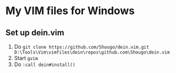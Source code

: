 # My VIM files for Windows

## Set up dein.vim
1. Do `git clone https://github.com/Shougo/dein.vim.git D:\Tools\Vim\vimfiles\dein\repos\github.com\Shougo\dein.vim`
2. Start `gvim`
3. Do `:call dein#install()`


